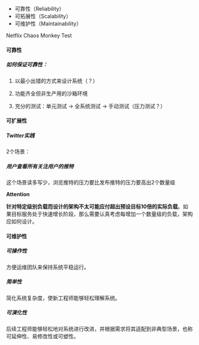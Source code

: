- 可靠性（Reliability）
- 可拓展性（Scalability）
- 可维护性（Maintainability）



Netflix Chaos Monkey Test

#### 可靠性

##### 如何保证可靠性：

1. 以最小出错的方式来设计系统（？）

2. 功能齐全但非生产用的沙箱环境

3. 充分的测试：单元测试 -> 全系统测试 -> 手动测试（压力测试？）

   

#### 可扩展性   

##### Twitter实践

2个场景：

##### 用户查看所有关注用户的推特

这个场景读多写少，浏览推特的压力要比发布推特的压力要高出2个数量级

**Attention**

**针对特定级别负载而设计的架构不太可能应付超出预设目标10倍的实际负载**。如果目标服务处于快速增长阶段，那么需要认真考虑每增加一个数量级的负载，架构应如何设计。

####  可维护性

##### 可操作性

方便运维团队来保持系统平稳运行。

##### 简单性

简化系统复杂度，使新工程师能够轻松理解系统。

##### 可演化性

后续工程师能够轻松地对系统进行改进，并根据需求将其适配到非典型场景，也称可延伸性、易修改性或可塑性。